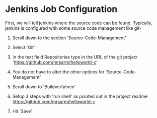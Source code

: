 # Jenkins Job Configuration
First, we will tell jenkins where the source code can be found.
Typically, jenkins is configured with some source code management like git-

1. Scroll down to the section 'Source-Code-Management'
2. Select 'Git'
3. In the text field Repositories type in the URL of the git project 'https://github.com/mrsarm/helloworld-c'
4. You do not have to alter the other options for 'Source-Code-Management'

5. Scroll down to 'Buildverfahren'
6. Setup 3 steps with 'run shell' as pointed out in the project readme https://github.com/mrsarm/helloworld-c
7. Hit 'Save'
